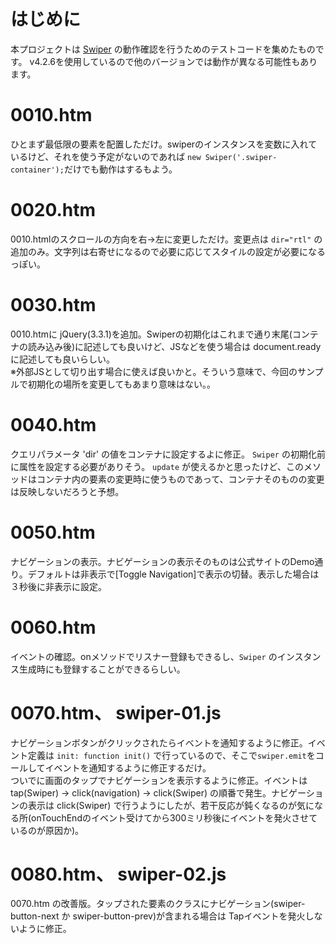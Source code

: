 ﻿# はじめに
本プロジェクトは [Swiper](http://idangero.us/swiper/) の動作確認を行うためのテストコードを集めたものです。
v4.2.6を使用しているので他のバージョンでは動作が異なる可能性もあります。


# 0010.htm
ひとまず最低限の要素を配置しただけ。swiperのインスタンスを変数に入れているけど、それを使う予定がないのであれば
`new Swiper('.swiper-container');`だけでも動作はするもよう。


# 0020.htm
0010.htmlのスクロールの方向を右→左に変更しただけ。変更点は `dir="rtl"` の追加のみ。文字列は右寄せになるので必要に応じてスタイルの設定が必要になるっぽい。


# 0030.htm
0010.htmに jQuery(3.3.1)を追加。Swiperの初期化はこれまで通り末尾(コンテナの読み込み後)に記述しても良いけど、JSなどを使う場合は document.ready に記述しても良いらしい。  
※外部JSとして切り出す場合に使えば良いかと。そういう意味で、今回のサンプルで初期化の場所を変更してもあまり意味はない。。


# 0040.htm
クエリパラメータ 'dir' の値をコンテナに設定するよに修正。 `Swiper` の初期化前に属性を設定する必要がありそう。
`update` が使えるかと思ったけど、このメソッドはコンテナ内の要素の変更時に使うものであって、コンテナそのものの変更は反映しないだろうと予想。


# 0050.htm
ナビゲーションの表示。ナビゲーションの表示そのものは公式サイトのDemo通り。デフォルトは非表示で[Toggle Navigation]で表示の切替。表示した場合は３秒後に非表示に設定。


# 0060.htm
イベントの確認。onメソッドでリスナー登録もできるし、`Swiper` のインスタンス生成時にも登録することができるらしい。


# 0070.htm、 swiper-01.js
ナビゲーションボタンがクリックされたらイベントを通知するように修正。イベント定義は `init: function init()` で行っているので、そこで`swiper.emit`をコールしてイベントを通知するように修正するだけ。  
ついでに画面のタップでナビゲーションを表示するように修正。イベントは tap(Swiper) → click(navigation) → click(Swiper) の順番で発生。ナビゲーションの表示は click(Swiper) で行うようにしたが、若干反応が鈍くなるのが気になる所(onTouchEndのイベント受けてから300ミリ秒後にイベントを発火させているのが原因か)。



# 0080.htm、 swiper-02.js
0070.htm の改善版。タップされた要素のクラスにナビゲーション(swiper-button-next か swiper-button-prev)が含まれる場合は Tapイベントを発火しないように修正。

